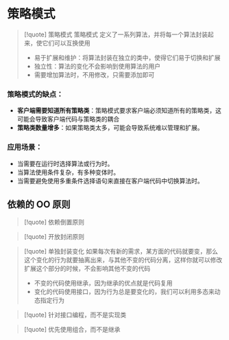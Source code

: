 # 策略模式
>[!quote] 策略模式
>策略模式 定义了一系列算法，并将每一个算法封装起来，使它们可以互换使用
>
>- 易于扩展和维护：将算法封装在独立的类中，使得它们易于切换和扩展
>- 独立性：算法的变化不会影响到使用算法的用户
>- 需要增加算法时，不用修改，只需要添加即可



### 策略模式的缺点：

- **客户端需要知道所有策略类**：策略模式要求客户端必须知道所有的策略类，这可能会导致客户端代码与策略类的耦合
- **策略类数量增多**：如果策略类太多，可能会导致系统难以管理和扩展。

### 应用场景：

- 当需要在运行时选择算法或行为时。
- 当算法使用条件复杂，有多种变体时。
- 当需要避免使用多重条件选择语句来直接在客户端代码中切换算法时。

## 依赖的 OO 原则
>[!quote] 依赖倒置原则

>[!quote] 开放封闭原则

>[!quote] 单独封装变化
>如果每次有新的需求，某方面的代码就要变，那么这个变化的行为就要抽离出来，与其他不变的代码分离，这样你就可以修改扩展这个部分的时候，不会影响其他不变的代码
> - 不变的代码使用继承，因为继承的优点就是代码复用
> - 变化的代码使用接口，因为行为总是要变化的，我们可以利用多态来动态指定行为

>[!quote] 针对接口编程，而不是实现类

>[!quote] 优先使用组合，而不是继承










